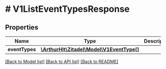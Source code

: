 # # V1ListEventTypesResponse

## Properties

Name | Type | Description | Notes
------------ | ------------- | ------------- | -------------
**eventTypes** | [**\ArthurHlt\Zitadel\Model\V1EventType[]**](V1EventType.md) |  | [optional]

[[Back to Model list]](../../README.md#models) [[Back to API list]](../../README.md#endpoints) [[Back to README]](../../README.md)

